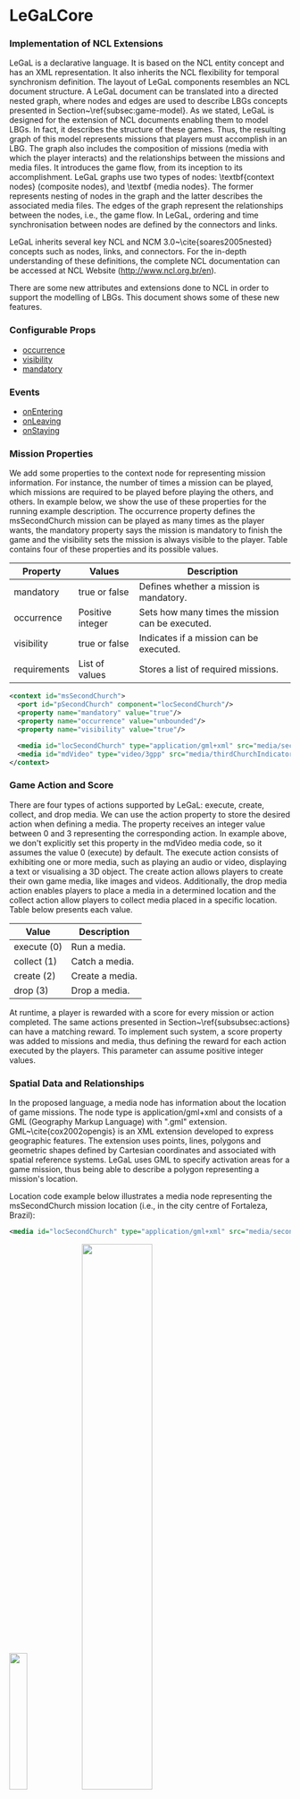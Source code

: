 # LeGaLCore


### Implementation of NCL Extensions

LeGaL is a declarative language. It is based on the NCL entity concept and has an XML representation. It also inherits the NCL flexibility for temporal synchronism definition. The layout of LeGaL components resembles an NCL document structure. A LeGaL document can be translated into a directed nested graph, where nodes and edges are used to describe LBGs concepts presented in Section~\ref{subsec:game-model}. As we stated, LeGaL is designed for the extension of NCL documents enabling them to model LBGs. In fact, it describes the structure of these games. Thus, the resulting graph of this model represents missions that players must accomplish in an LBG. The graph also includes the composition of missions (media with which the player interacts) and the relationships between the missions and media files. It introduces the game flow, from its inception to its accomplishment. LeGaL graphs use two types of nodes: \textbf{context nodes} (composite nodes), and \textbf {media nodes}. The former represents nesting of nodes in the graph and the latter describes the associated media files. The edges of the graph represent the relationships between the nodes, i.e., the game flow. In LeGaL, ordering and time synchronisation between nodes are defined by the connectors and links.

LeGaL inherits several key NCL and NCM 3.0~\cite{soares2005nested} concepts such as nodes, links, and connectors. For the in-depth understanding of these definitions, the complete NCL documentation can be accessed at NCL Website (http://www.ncl.org.br/en).

There are some new attributes and extensions done to NCL in order to support the modelling of LBGs. This document shows some of these new features.

### Configurable Props
* [occurrence](#occurrence)
* [visibility](#visibility)
* [mandatory](#mandatory)

### Events
* [onEntering](#onEntering)
* [onLeaving](#onLeaving)
* [onStaying](#onStaying)

### Mission Properties

We add some properties to the context node for representing mission information. For instance, the number of times a mission can be played, which missions are required to be played before playing the others, and others. In example below, we show the use of these properties for the running example description. The occurrence property defines the msSecondChurch mission can be played as many times as the player wants, the mandatory property says the mission is mandatory to finish the game and the visibility sets the mission is always visible to the player. Table contains four of these properties and its possible values.

Property | Values | Description
--- | --- | ---
mandatory | true or false | Defines whether a mission is mandatory.
occurrence | Positive integer | Sets how many times the mission can be executed.
visibility | true or false | Indicates if a mission can be executed.
requirements | List of values | Stores a list of required missions.

``` xml
<context id="msSecondChurch">
  <port id="pSecondChurch" component="locSecondChurch"/>
  <property name="mandatory" value="true"/>
  <property name="occurrence" value="unbounded"/>
  <property name="visibility" value="true"/>

  <media id="locSecondChurch" type="application/gml+xml" src="media/secondChurch.gml"/>
  <media id="mdVideo" type="video/3gpp" src="media/thirdChurchIndicator.3gp"/>
</context>
```

### Game Action and Score

There are four types of actions supported by LeGaL: execute, create, collect, and drop media. We can use the action property to store the desired action when defining a media. The property receives an integer value between 0 and 3 representing the corresponding action. In example above, we don't explicitly set this property in the mdVideo media code, so it assumes the value 0 (execute) by default. The  execute action consists of exhibiting one or more media, such as playing an audio or video, displaying a text or visualising a 3D object. The create action allows players to create their own game media, like images and videos. Additionally, the drop media action enables players to place a media in a determined location and the collect action allow players to collect media placed in a specific location. Table below presents each value.

Value | Description
--- | ---
execute (0) | Run a media.
collect (1) | Catch a media.
create (2) | Create a media.
drop (3) | Drop a media.

At runtime, a player is rewarded with a score for every mission or action completed. The same actions presented in Section~\ref{subsubsec:actions} can have a matching reward. To implement such system, a score property was added to missions and media, thus defining the reward for each action executed by the players. This parameter can assume positive integer values.

### Spatial Data and Relationships

In the proposed language, a media node has information about the location of game missions. The node type is application/gml+xml and consists of a GML (Geography Markup Language) with ".gml" extension. GML~\cite{cox2002opengis} is an XML extension developed to express geographic features. The extension uses points, lines, polygons and geometric shapes defined by Cartesian coordinates and associated with spatial reference systems. LeGaL uses GML to specify activation areas for a game mission, thus being able to describe a polygon representing a mission's location.

Location code example below illustrates a media node representing the msSecondChurch mission location (i.e., in the city centre of Fortaleza, Brazil):

``` xml
<media id="locSecondChurch" type="application/gml+xml" src="media/secondChurchChurch.gml"/>
```

<img src="./docs/running-second-mission-map.png" width="25%"> <img src="./docs/running-second-mission-media.png" width="50%">

GML code example below describes the locSecondChurch node, which represents a circular area with a radius and coordinates of the place as the centre point:

``` xml
<?xml version="1.0" encoding="utf-8" ?>
<gml:CircleByCenterPoint ...>

  <gml:pos srsName="urn:ogc:def:crs:OGC:1.3:CRS84">-38.523074 -3.7279587</gml:pos>
  <gml:radius uom="m">20</gml:radius>

</gml:CircleByCenterPoint>
```

The location of players and missions' activation areas is key to the gameplay of LBGs. In this work, an activation area is a planar region defined bi-dimensional coordinates. These areas can be defined as regular or irregular polygons, and circles. The spatial relation between activation areas is the foundation to the RCC (Region Connection Calculus}~\cite{randell1992spatial}. In LeGaL, we have used this definition to create a relation between the player's location and the game map activation areas. We added a set of events to LeGaL, which can be linked to media nodes: onEntering, onLeaving, and onStaying. onEntering is triggered when a player enters the activation area of a mission. Conversely, onLeaving is launched when a player exits an activation area. Finally, onStaying is triggered if a player remains in an activation area during a determined time.

Examples below show examples of connectors and links for the running example, respectively. In this case, a media is executed when a player enters an activation area of the second church:

``` xml
<casualConnector xconnector="onEnteringStart">
  <simpleCondition role="onEntering"/>
  <simpleAction role="start"/>
</casualConnector>
```

``` xml
<link xconnector="space#onEnteringStart">
  <bind role="onEntering" component="locSecondChurch"/>
  <bind role="start" component="mdVideo"/>
</link>
```

### Augmented Reality Media

LeGaL supports the use of media nodes to represent Augmented Reality (AR) content in games. In this case, it is necessary to specify a ".obj" file containing the points of a 3D object, a ".mtl" file describing information about the surface of the object, and optionally a ".png" file containing a texture to be applied to the 3d model.

Example below illustrates a media node defining an AR object in the game. The media node uses the src parameter to specify the ".obj" file and the other files are specified using two distinct properties:

``` xml
<media id="mdThirdChurch" type="text/plain" src="media/treasure.obj">
  <property name="mtlFile" value="media/treasure.mtl"/>
  <property name="texture" value="media/treasure.jpg"/>
</media>
```

### XML Representation

The textual representation of LeGaL is an XML document. The block structure defines the grouping of language components. As in an NCL application, the document must have a definition header (`<ncl>`), a program header (`<head>`), a program body (`<body>`), and the closing of the document (`</ncl>`). The elements `<head>` and `<body>` must be declared as children of the `<ncl>` element. Definitions of descriptors and connectors are made in the document header, in their respective code blocks. Context and media nodes, links, and other components are defined in the body of the game document. NCL language tokens are used in the definition of the LeGaL document to describe the components and the behaviour of the game. Table below summarises the document components, belonging to NCL, which are used in our extension.

Element | Token | Parameters
--- | --- | ---
Media node | `<media>` | id, type, scr, descriptor 
Context node | `<context>` | id, mandatory, times, visibility, requirements
Connectors base | `<connectorBase>` | id  
Connector | `<connector>` | id, condition, action 
Link | `<link>` | id, xconnector 
Bind | `<bind>` | component, interface, role, delay  
Port | `<port>` | id, component  
Anchor | `<area>` | id, begin, end
Descriptors base | `<descriptorBase>` | id 
Descriptor | `<descriptor>` | id, duration, opacity, volume, fontSize, fontColor, fontWeight

First, the game developer must specify the GML document, which contains geolocation points related to the missions. Then, he should define the descriptors, which detail how the game media will execute. After this step, the connectors and links are identified, and then the media must be specified. The next step is to set the ports for the flow composition of the game missions.

Code below exemplifies the basic document structure that LeGaL uses to specify an LBG:

``` xml
<?xml version="1.0" encoding="ISO-8859-1"?>
<ncl id="" xmlns="http://www.ncl.org.br/NCL3.0/EDTVProfile">
  <head>    
    <descriptorBase ...> <!--descriptors--> </descriptorBase>
    <connectorBase ...> <!--connectors--> </connectorBase>
  </head>
  <body>
    <port .../> <!--initial ports-->
    <context ...> <!--missions-->
      <port .../>
      <media ...> ... </media> <!--media objects-->
      ... <!--relationships between mission media--> ...
    </context>
    ... <!--relationships between missions--> ...
  </body>
</ncl>
```
